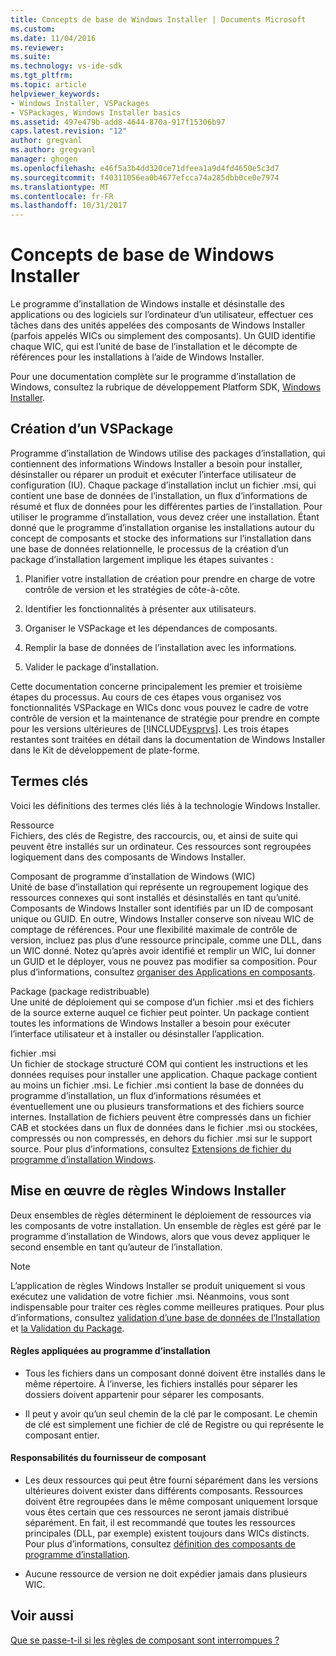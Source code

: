 ```yaml
---
title: Concepts de base de Windows Installer | Documents Microsoft
ms.custom: 
ms.date: 11/04/2016
ms.reviewer: 
ms.suite: 
ms.technology: vs-ide-sdk
ms.tgt_pltfrm: 
ms.topic: article
helpviewer_keywords:
- Windows Installer, VSPackages
- VSPackages, Windows Installer basics
ms.assetid: 497e479b-add8-4644-870a-917f15306b97
caps.latest.revision: "12"
author: gregvanl
ms.author: gregvanl
manager: ghogen
ms.openlocfilehash: e46f5a3b4dd320ce71dfeea1a9d4fd4650e5c3d7
ms.sourcegitcommit: f40311056ea0b4677efcca74a285dbb0ce0e7974
ms.translationtype: MT
ms.contentlocale: fr-FR
ms.lasthandoff: 10/31/2017
---
```

# <a name="windows-installer-basics"></a>Concepts de base de Windows Installer
Le programme d’installation de Windows installe et désinstalle des applications ou des logiciels sur l’ordinateur d’un utilisateur, effectuer ces tâches dans des unités appelées des composants de Windows Installer (parfois appelés WICs ou simplement des composants). Un GUID identifie chaque WIC, qui est l’unité de base de l’installation et le décompte de références pour les installations à l’aide de Windows Installer.  
  
 Pour une documentation complète sur le programme d’installation de Windows, consultez la rubrique de développement Platform SDK, [Windows Installer](http://msdn.microsoft.com/library/aa372866.aspx).  
  
## <a name="authoring-a-vspackage"></a>Création d’un VSPackage  
 Programme d’installation de Windows utilise des packages d’installation, qui contiennent des informations Windows Installer a besoin pour installer, désinstaller ou réparer un produit et exécuter l’interface utilisateur de configuration (IU). Chaque package d’installation inclut un fichier .msi, qui contient une base de données de l’installation, un flux d’informations de résumé et flux de données pour les différentes parties de l’installation. Pour utiliser le programme d’installation, vous devez créer une installation. Étant donné que le programme d’installation organise les installations autour du concept de composants et stocke des informations sur l’installation dans une base de données relationnelle, le processus de la création d’un package d’installation largement implique les étapes suivantes :  
  
1.  Planifier votre installation de création pour prendre en charge de votre contrôle de version et les stratégies de côte-à-côte.  
  
2.  Identifier les fonctionnalités à présenter aux utilisateurs.  
  
3.  Organiser le VSPackage et les dépendances de composants.  
  
4.  Remplir la base de données de l’installation avec les informations.  
  
5.  Valider le package d’installation.  
  
 Cette documentation concerne principalement les premier et troisième étapes du processus. Au cours de ces étapes vous organisez vos fonctionnalités VSPackage en WICs donc vous pouvez le cadre de votre contrôle de version et la maintenance de stratégie pour prendre en compte pour les versions ultérieures de [!INCLUDE[vsprvs](../../code-quality/includes/vsprvs_md.md)]. Les trois étapes restantes sont traitées en détail dans la documentation de Windows Installer dans le Kit de développement de plate-forme.  
  
## <a name="key-terms"></a>Termes clés  
 Voici les définitions des termes clés liés à la technologie Windows Installer.  
  
 Ressource  
 Fichiers, des clés de Registre, des raccourcis, ou, et ainsi de suite qui peuvent être installés sur un ordinateur. Ces ressources sont regroupées logiquement dans des composants de Windows Installer.  
  
 Composant de programme d’installation de Windows (WIC)  
 Unité de base d’installation qui représente un regroupement logique des ressources connexes qui sont installés et désinstallés en tant qu’unité. Composants de Windows Installer sont identifiés par un ID de composant unique ou GUID. En outre, Windows Installer conserve son niveau WIC de comptage de références. Pour une flexibilité maximale de contrôle de version, incluez pas plus d’une ressource principale, comme une DLL, dans un WIC donné. Notez qu’après avoir identifié et remplir un WIC, lui donner un GUID et le déployer, vous ne pouvez pas modifier sa composition. Pour plus d’informations, consultez [organiser des Applications en composants](http://msdn.microsoft.com/library/aa370561.aspx).  
  
 Package (package redistribuable)  
 Une unité de déploiement qui se compose d’un fichier .msi et des fichiers de la source externe auquel ce fichier peut pointer. Un package contient toutes les informations de Windows Installer a besoin pour exécuter l’interface utilisateur et à installer ou désinstaller l’application.  
  
 fichier .msi  
 Un fichier de stockage structuré COM qui contient les instructions et les données requises pour installer une application. Chaque package contient au moins un fichier .msi. Le fichier .msi contient la base de données du programme d’installation, un flux d’informations résumées et éventuellement une ou plusieurs transformations et des fichiers source internes. Installation de fichiers peuvent être compressés dans un fichier CAB et stockées dans un flux de données dans le fichier .msi ou stockées, compressés ou non compressés, en dehors du fichier .msi sur le support source. Pour plus d’informations, consultez [Extensions de fichier du programme d’installation Windows](http://msdn.microsoft.com/library/aa372842\(VS.85\).aspx).  
  
## <a name="windows-installer-rules-enforcement"></a>Mise en œuvre de règles Windows Installer  
 Deux ensembles de règles déterminent le déploiement de ressources via les composants de votre installation. Un ensemble de règles est géré par le programme d’installation de Windows, alors que vous devez appliquer le second ensemble en tant qu’auteur de l’installation.  
  
> [!NOTE]
>  L’application de règles Windows Installer se produit uniquement si vous exécutez une validation de votre fichier .msi. Néanmoins, vous sont indispensable pour traiter ces règles comme meilleures pratiques. Pour plus d’informations, consultez [validation d’une base de données de l’Installation](http://msdn.microsoft.com/library/aa372477\(VS.85\).aspx) et [la Validation du Package](http://msdn.microsoft.com/library/aa370569\(VS.85\).aspx).  
  
#### <a name="installer-enforced-rules"></a>Règles appliquées au programme d’installation  
  
-   Tous les fichiers dans un composant donné doivent être installés dans le même répertoire. À l’inverse, les fichiers installés pour séparer les dossiers doivent appartenir pour séparer les composants.  
  
-   Il peut y avoir qu’un seul chemin de la clé par le composant. Le chemin de clé est simplement une fichier de clé de Registre ou qui représente le composant entier.  
  
#### <a name="component-provider-responsibilities"></a>Responsabilités du fournisseur de composant  
  
-   Les deux ressources qui peut être fourni séparément dans les versions ultérieures doivent exister dans différents composants. Ressources doivent être regroupées dans le même composant uniquement lorsque vous êtes certain que ces ressources ne seront jamais distribué séparément. En fait, il est recommandé que toutes les ressources principales (DLL, par exemple) existent toujours dans WICs distincts. Pour plus d’informations, consultez [définition des composants de programme d’installation](http://msdn.microsoft.com/library/aa368269\(VS.85\).aspx).  
  
-   Aucune ressource de version ne doit expédier jamais dans plusieurs WIC.  
  
## <a name="see-also"></a>Voir aussi  
 [Que se passe-t-il si les règles de composant sont interrompues ?](http://msdn.microsoft.com/library/aa372795\(VS.85\).aspx)